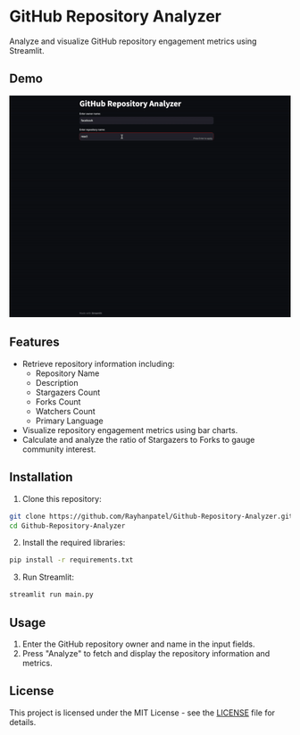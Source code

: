 
# GitHub Repository Analyzer

Analyze and visualize GitHub repository engagement metrics using Streamlit.

## Demo

![Demo](/Demo.gif)

## Features

- Retrieve repository information including:
  - Repository Name
  - Description
  - Stargazers Count
  - Forks Count
  - Watchers Count
  - Primary Language
- Visualize repository engagement metrics using bar charts.
- Calculate and analyze the ratio of Stargazers to Forks to gauge community interest.

## Installation

1. Clone this repository:
```bash
git clone https://github.com/Rayhanpatel/Github-Repository-Analyzer.git
cd Github-Repository-Analyzer
```
2. Install the required libraries:
```bash
pip install -r requirements.txt
```
3. Run Streamlit:
```bash
streamlit run main.py
```

## Usage

1. Enter the GitHub repository owner and name in the input fields.
2. Press "Analyze" to fetch and display the repository information and metrics.

## License

This project is licensed under the MIT License - see the [LICENSE](/Github-Repository-Analyzer/LICENSE) file for details.


